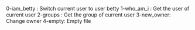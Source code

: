 0-iam_betty : Switch current user to user betty
1-who_am_i : Get the user of current user
2-groups : Get the group of current user
3-new_owner: Change owner
4-empty: Empty file
